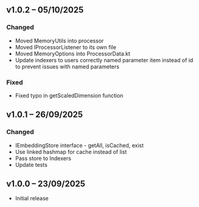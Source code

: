 ## v1.0.2 – 05/10/2025

### Changed
* Moved MemoryUtils into processor
* Moved IProcessorListener to its own file
* Moved MemoryOptions into ProcessorData.kt
* Update indexers to users correctly named parameter item instead of id to prevent issues with named parameters

### Fixed
* Fixed typo in getScaledDimension function

## v1.0.1 – 26/09/2025

### Changed
* IEmbeddingStore interface - getAll, isCached, exist 
* Use linked hashmap for cache instead of list
* Pass store to Indexers
* Update tests

## v1.0.0 – 23/09/2025
* Initial release